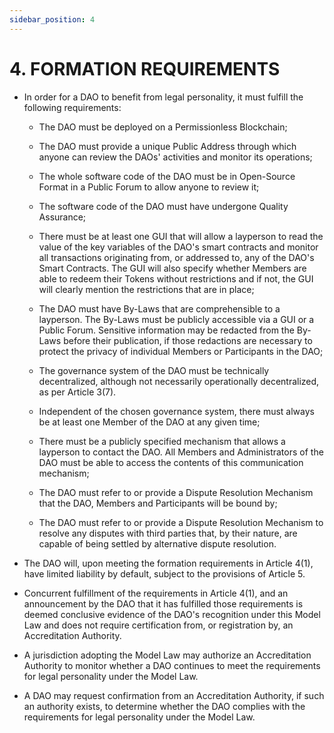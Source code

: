 ```yaml
---
sidebar_position: 4
---
```


# 4.  FORMATION REQUIREMENTS

* In order for a DAO to benefit from legal personality, it must fulfill the following requirements:

  * The DAO must be deployed on a Permissionless Blockchain;

  * The DAO must provide a unique Public Address through which anyone can review the DAOs' activities and monitor its operations;

  * The whole software code of the DAO must be in Open-Source Format in a Public Forum to allow anyone to review it;

  * The software code of the DAO must have undergone Quality Assurance;

  * There must be at least one GUI that will allow a layperson to read the value of the key variables of the DAO's smart contracts and monitor all transactions originating from, or addressed to, any of the DAO's Smart Contracts. The GUI will also specify whether Members are able to redeem their Tokens without restrictions and if not, the GUI will clearly mention the restrictions that are in place;

  * The DAO must have By-Laws that are comprehensible to a layperson. The By-Laws must be publicly accessible via a GUI or a Public Forum. Sensitive information may be redacted from the By-Laws before their publication, if those redactions are necessary to protect the privacy of individual Members or Participants in the DAO;

  * The governance system of the DAO must be technically decentralized, although not necessarily operationally decentralized, as per Article 3(7).

  * Independent of the chosen governance system, there must always be at least one Member of the DAO at any given time;

  * There must be a publicly specified mechanism that allows a layperson to contact the DAO. All Members and Administrators of the DAO must be able to access the contents of this communication mechanism;

  * The DAO must refer to or provide a Dispute Resolution Mechanism that the DAO, Members and Participants will be bound by;

  * The DAO must refer to or provide a Dispute Resolution Mechanism to resolve any disputes with third parties that, by their nature, are capable of being settled by alternative dispute resolution.

* The DAO will, upon meeting the formation requirements in Article 4(1), have limited liability by default, subject to the provisions of Article 5.

* Concurrent fulfillment of the requirements in Article 4(1), and an announcement by the DAO that it has fulfilled those requirements is deemed conclusive evidence of the DAO's recognition under this Model Law and does not require certification from, or registration by, an Accreditation Authority.

* A jurisdiction adopting the Model Law may authorize an Accreditation Authority to monitor whether a DAO continues to meet the requirements for legal personality under the Model Law.

* A DAO may request confirmation from an Accreditation Authority, if such an authority exists, to determine whether the DAO complies with the requirements for legal personality under the Model Law.
